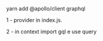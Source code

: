 yarn add @apollo/client graphql

1 - provider in index.js.

2 - in context import  gql e  use query
